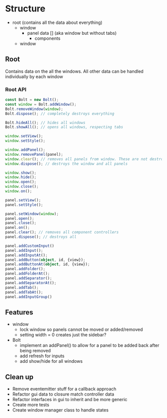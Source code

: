 # Structure

- root (contains all the data about everything)
  - window
    - panel data [] (aka window but without tabs)
      - components
  - window

## Root

Contains data on the all the windows. All other data can be handled individually by each window

### Root API

```ts
const Bolt = new Bolt();
const window = Bolt.addWindow();
Bolt.removeWindow(window);
Bolt.dispose(); // completely destroys everything

Bolt.hideAll(); // hides all windows
Bolt.showAll(); // opens all windows, respecting tabs
```

```ts
window.setView();
window.setStyle();

window.addPanel();
window.removePanel(panel);
window.clear(); // removes all panels from window. These are not destroyed
window.dispose(); // destroys the window and all panels

window.show();
window.hide();
window.open();
window.close();
window.on();
```

```ts
panel.setView();
panel.setStyle();

panel.setWindow(window);
panel.open();
panel.close();
panel.on();
panel.clear(); // removes all component controllers
panel.dispose(); // destroys all

panel.addCustomInput()
panel.addInput();
panel.addInputAt();
panel.addButton(object, id, {view});
panel.addButtonAt(object, id, {view});
panel.addFolder();
panel.addFolderAt();
panel.addSeparator();
panel.addSeparatorAt();
panel.addTab();
panel.addTabAt();
panel.addInputGroup()
```

## Features

- window
  - lock window so panels cannot be moved or added/removed
  - setting width = 0 creates just the sidebar?
- Bolt
  - implement an addPanel() to allow for a panel to be added back after being removed
  - add refresh for inputs
  - add show/hide for all windows

## Clean up

- Remove eventemitter stuff for a callback approach
- Refactor gui data to closure match controller data
- Refactor interfaces in gui to inherit and be more generic
- Create more tests
- Create window manager class to handle states
